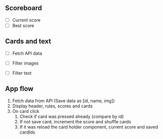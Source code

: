## Scoreboard
- [ ] Current score
- [ ] Best score

## Cards and text
- [ ] Fetch API data
- [ ] Filter images
- [ ] Filter text




## App flow
1. Fetch data from API (Save data as [id, name, img])
2. Display header, rules, scores and cards
3. On card click
   1. Check if card was pressed already (compare by id)
   2. If not save card, increment the score and shuffle cards
   3. If it was reload the card holder component, current score and saved cardIds

  
